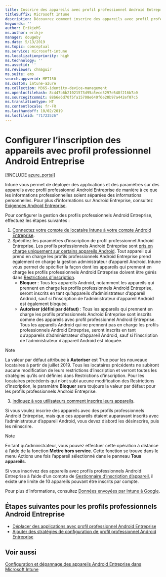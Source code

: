 ```yaml
---
title: Inscrire des appareils avec profil professionnel Android Entreprise dans Intune
titleSuffix: Microsoft Intune
description: Découvrez comment inscrire des appareils avec profil professionnel Android Entreprise dans Intune.
keywords: ''
author: ErikjeMS
ms.author: erikje
manager: dougeby
ms.date: 5/13/2019
ms.topic: conceptual
ms.service: microsoft-intune
ms.localizationpriority: high
ms.technology: ''
ms.assetid: ''
ms.reviewer: chmaguir
ms.suite: ems
search.appverid: MET150
ms.custom: intune-azure
ms.collection: M365-identity-device-management
ms.openlocfilehash: 8c447b6b21021573d95a5ece3297e548f216b7a0
ms.sourcegitcommit: 88b6e6d70f5fa15708e640f6e20b97a442ef07c5
ms.translationtype: HT
ms.contentlocale: fr-FR
ms.lasthandoff: 10/02/2019
ms.locfileid: "71723526"
---
```

# <a name="set-up-enrollment-of-android-enterprise-work-profile-devices"></a>Configurer l’inscription des appareils avec profil professionnel Android Entreprise

[!INCLUDE [azure_portal](../includes/azure_portal.md)]

Intune vous permet de déployer des applications et des paramètres sur des appareils avec profil professionnel Android Entreprise de manière à ce que les informations professionnelles soient séparées des informations personnelles. Pour plus d’informations sur Android Entreprise, consultez [Exigences Android Entreprise](https://support.google.com/work/android/answer/6174145?hl=en&ref_topic=6151012).

Pour configurer la gestion des profils professionnels Android Entreprise, effectuez les étapes suivantes :

1. [Connectez votre compte de locataire Intune à votre compte Android Entreprise](connect-intune-android-enterprise.md).
2. Spécifiez les paramètres d’inscription de profil professionnel Android Entreprise. Les profils professionnels Android Entreprise sont [pris en charge uniquement sur certains appareils Android](https://support.google.com/work/android/answer/6174145?hl=en&ref_topic=6151012%20style=%22target=new_window%22). Tout appareil qui prend en charge les profils professionnels Android Entreprise prend également en charge la gestion administrateur d’appareil Android. Intune vous permet de spécifier la façon dont les appareils qui prennent en charge les profils professionnels Android Entreprise doivent être gérés dans [Restrictions d’inscription](enrollment-restrictions-set.md).
    - **Bloquer** :  Tous les appareils Android, notamment les appareils qui prennent en charge les profils professionnels Android Entreprise, seront inscrits en tant qu’appareils d’administrateur d’appareil Android, sauf si l’inscription de l’administrateur d’appareil Android est également bloquée. 
    - **Autoriser (défini par défaut)** : Tous les appareils qui prennent en charge les profils professionnels Android Entreprise sont inscrits comme des appareils avec profil professionnel Android Entreprise. Tous les appareils Android qui ne prennent pas en charge les profils professionnels Android Entreprise, seront inscrits en tant qu’appareils d’administrateur d’appareil Android, sauf si l’inscription de l’administrateur d’appareil Android est bloquée. 
> [!NOTE]
> La valeur par défaut attribuée à **Autoriser** est True pour les nouveaux locataires à partir de juillet 2019. Tous les locataires précédents ne subiront aucune modification de leurs restrictions d’inscription et verront toutes les stratégies qu’ils ont définies dans Restrictions d’inscription. Pour les locataires précédents qui n’ont subi aucune modification des Restrictions d’inscription, le paramètre **Bloquer** sera toujours la valeur par défaut pour les profils professionnels Android Entreprise.

3. [Indiquez à vos utilisateurs comment inscrire leurs appareils](/intune-user-help/create-a-work-profile-and-enroll-your-device-in-intune-android).  

Si vous voulez inscrire des appareils avec des profils professionnels Android Entreprise, mais que ces appareils étaient auparavant inscrits avec l’administrateur d’appareil Android, vous devez d’abord les désinscrire, puis les réinscrire.
> [!NOTE]
> En tant qu’administrateur, vous pouvez effectuer cette opération à distance à l’aide de la fonction **Mettre hors service**. Cette fonction se trouve dans le menu Actions une fois l’appareil sélectionné dans le panneau **Tous appareils**.

Si vous inscrivez des appareils avec profils professionnels Android Entreprise à l’aide d’un compte de [Gestionnaire d’inscription d’appareil](device-enrollment-manager-enroll.md), il existe une limite de 10 appareils pouvant être inscrits par compte.

Pour plus d’informations, consultez [Données envoyées par Intune à Google](../protect/data-intune-sends-to-google.md).

## <a name="next-steps-for-android-enterprise-work-profiles"></a>Étapes suivantes pour les profils professionnels Android Entreprise
- [Déplacer des applications avec profil professionnel Android Entreprise](../apps/apps-add-android-for-work.md)
- [Ajouter des stratégies de configuration de profil professionnel Android Entreprise](../configuration/device-profiles.md)

## <a name="see-also"></a>Voir aussi

[Configuration et dépannage des appareils Android Entreprise dans Microsoft Intune](https://support.microsoft.com/help/4476974)
